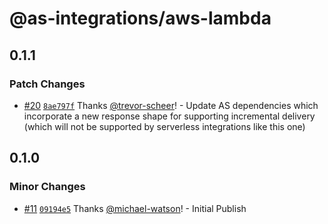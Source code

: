 # @as-integrations/aws-lambda

## 0.1.1

### Patch Changes

- [#20](https://github.com/apollo-server-integrations/apollo-server-integration-aws-lambda/pull/20) [`8ae797f`](https://github.com/apollo-server-integrations/apollo-server-integration-aws-lambda/commit/8ae797ff5951e9f50b19226a541efcd66e46fdc3) Thanks [@trevor-scheer](https://github.com/trevor-scheer)! - Update AS dependencies which incorporate a new response shape for supporting incremental delivery (which will not be supported by serverless integrations like this one)

## 0.1.0

### Minor Changes

- [#11](https://github.com/apollo-server-integrations/apollo-server-integration-aws-lambda/pull/11) [`09194e5`](https://github.com/apollo-server-integrations/apollo-server-integration-aws-lambda/commit/09194e546bdda713fcaa0aefb5f4b22c1089e1a9) Thanks [@michael-watson](https://github.com/michael-watson)! - Initial Publish
